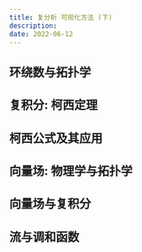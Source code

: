 ```yaml
---
title: 复分析 可视化方法 (下)
description:
date: 2022-06-12
---
```


## 环绕数与拓扑学

## 复积分: 柯西定理

## 柯西公式及其应用

## 向量场: 物理学与拓扑学

## 向量场与复积分

## 流与调和函数
